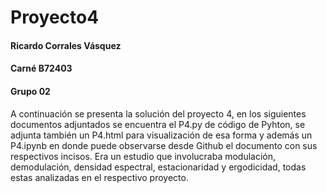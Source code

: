 # Proyecto4


#### Ricardo Corrales Vásquez
#### Carné  B72403
#### Grupo 02


A continuación se presenta la solución del proyecto 4, en los siguientes documentos adjuntados se encuentra el P4.py de código de Pyhton, se adjunta también un P4.html para visualización de esa forma y además un P4.ipynb en donde puede observarse desde Github el documento con sus respectivos incisos.
Era un estudio que involucraba modulación, demodulación, densidad espectral, estacionaridad y ergodicidad, todas estas analizadas en el respectivo proyecto.
